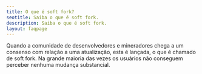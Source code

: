 ```yaml
---
title: O que é soft fork?
seotitle: Saiba o que é soft fork.
description: Saiba o que é soft fork.
layout: faqpage
---
```

Quando a comunidade de desenvolvedores e mineradores chega a um consenso com relação a uma atualização, esta é lançada, o que é chamado de soft fork. Na grande maioria das vezes os usuários não conseguem perceber nenhuma mudança substancial.

